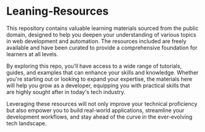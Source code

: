 # Leaning-Resources

This repository contains valuable learning materials sourced from the public domain, designed to help you deepen your understanding of various topics in web development and automation. The resources included are freely available and have been curated to provide a comprehensive foundation for learners at all levels.

By exploring this repo, you’ll have access to a wide range of tutorials, guides, and examples that can enhance your skills and knowledge. Whether you're starting out or looking to expand your expertise, the materials here will help you grow as a developer, equipping you with practical skills that are highly sought after in today's tech industry.

Leveraging these resources will not only improve your technical proficiency but also empower you to build real-world applications, streamline your development workflows, and stay ahead of the curve in the ever-evolving tech landscape.
